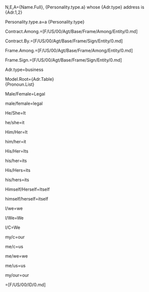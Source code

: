 N,E,A={Name.Full}, {Personality.type.a} whose {Adr.type} address is {Adr.1,2}

Personality.type.a=a {Personality.type}

Contract.Among.=[F/US/00/Agt/Base/Frame/Among/Entity/0.md]

Contract.By.=[F/US/00/Agt/Base/Frame/Sign/Entity/0.md]

Frame.Among.=[F/US/00/Agt/Base/Frame/Among/Entity/0.md]

Frame.Sign.=[F/US/00/Agt/Base/Frame/Sign/Entity/0.md]

Adr.type=business

Model.Root={Adr.Table}<br>{Pronoun.List}
 
Male/Female=Legal

male/female=legal

He/She=It

he/she=it

Him/Her=It

him/her=it

His/Her=Its

his/her=its

His/Hers=its

his/hers=its

Himself/Herself=Itself

himself/herself=itself
					
I/we=we

I/We=We

I/C=We

my/c=our

me/c=us

me/we=we

me/us=us

my/our=our

=[F/US/00/ID/0.md]